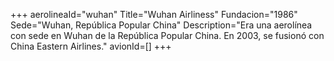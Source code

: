 +++
aerolineaId="wuhan"
Title="Wuhan Airliness"
Fundacion="1986"
Sede="Wuhan, República Popular China"
Description="Era una aerolínea con sede en Wuhan de la República Popular China. En 2003, se fusionó con China Eastern Airlines."
avionId=[]
+++